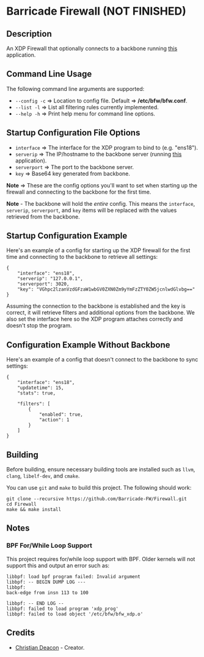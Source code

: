 # Barricade Firewall (NOT FINISHED)
## Description
An XDP Firewall that optionally connects to a backbone running [this](https://github.com/Barricade-FW/Web-Server) application.

## Command Line Usage
The following command line arguments are supported:

* `--config -c` => Location to config file. Default => **/etc/bfw/bfw.conf**.
* `--list -l` => List all filtering rules currently implemented.
* `--help -h` => Print help menu for command line options.

## Startup Configuration File Options
* `interface` => The interface for the XDP program to bind to (e.g. "ens18").
* `serverip` => The IP/hostname to the backbone server (running [this](https://github.com/Barricade-FW/Web-Server) application).
* `serverport` => The port to the backbone server.
* `key` => Base64 key generated from backbone.

**Note** => These are the config options you'll want to set when starting up the firewall and connecting to the backbone for the first time.

**Note** - The backbone will hold the *entire* config. This means the `interface`, `serverip`, `serverport`, and `key` items will be replaced with the values retrieved from the backbone.

## Startup Configuration Example
Here's an example of a config for starting up the XDP firewall for the first time and connecting to the backbone to retrieve all settings:

```
{
    "interface": "ens18",
    "serverip": "127.0.0.1",
    "serverport": 3020,
    "key": "VGhpc2lzanVzdGFzaW1wbGV0ZXN0Zm9yYmFzZTY0ZW5jcnlwdGlvbg=="
}
```

Assuming the connection to the backbone is established and the key is correct, it will retrieve filters and additional options from the backbone. We also set the interface here so the XDP program attaches correctly and doesn't stop the program.

## Configuration Example Without Backbone
Here's an example of a config that doesn't connect to the backbone to sync settings:

```
{
    "interface": "ens18",
    "updatetime": 15,
    "stats": true,

    "filters": [
        {
            "enabled": true,
            "action": 1
        }
    ]
}
```

## Building
Before building, ensure necessary building tools are installed such as `llvm`, `clang`, `libelf-dev`, and `cmake`.

You can use `git` and `make` to build this project. The following should work:

```
git clone --recursive https://github.com/Barricade-FW/Firewall.git
cd Firewall
make && make install
```

## Notes
### BPF For/While Loop Support
This project requires for/while loop support with BPF. Older kernels will not support this and output an error such as:

```
libbpf: load bpf program failed: Invalid argument
libbpf: -- BEGIN DUMP LOG ---
libbpf:
back-edge from insn 113 to 100

libbpf: -- END LOG --
libbpf: failed to load program 'xdp_prog'
libbpf: failed to load object '/etc/bfw/bfw_xdp.o'
```

## Credits
* [Christian Deacon](https://www.linkedin.com/in/christian-deacon-902042186/) - Creator.
